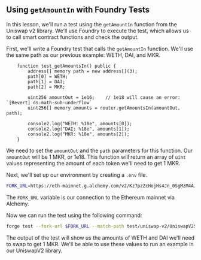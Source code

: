 ## Using `getAmountIn` with Foundry Tests

In this lesson, we'll run a test using the `getAmountIn` function from the Uniswap v2 library. We'll use Foundry to execute the test, which allows us to call smart contract functions and check the output.

First, we'll write a Foundry test that calls the `getAmountIn` function. We'll use the same path as our previous example: WETH, DAI, and MKR. 

```solidity
    function test_getAmountsIn() public {
        address[] memory path = new address[](3);
        path[0] = WETH;
        path[1] = DAI;
        path[2] = MKR;

        uint256 amountOut = 1e16;    // 1e18 will cause an error: `[Revert] ds-math-sub-underflow`
        uint256[] memory amounts = router.getAmountsIn(amountOut, path);

        console2.log("WETH: %18e", amounts[0]);
        console2.log("DAI: %18e", amounts[1]);
        console2.log("MKR: %18e", amounts[2]);
    }
```

We need to set the `amountOut` and the `path` parameters for this function. Our `amountOut` will be 1 MKR, or 1e18. This function will return an array of `uint` values representing the amount of each token we'll need to get 1 MKR.

Next, we'll set up our environment by creating a `.env` file. 

```bash
FORK_URL=https://eth-mainnet.g.alchemy.com/v2/Kz7pzZcHojHs4Jn_0SgMzM4AJsJQ5Ok4
```

The `FORK_URL` variable is our connection to the Ethereum mainnet via Alchemy.  

Now we can run the test using the following command:

```bash
forge test --fork-url $FORK_URL --match-path test/uniswap-v2/UniswapV2SwapAmountsTest.sol --vvv
```

The output of the test will show us the amounts of WETH and DAI we'll need to swap to get 1 MKR. We'll be able to use these values to run an example in our UniswapV2 library. 
